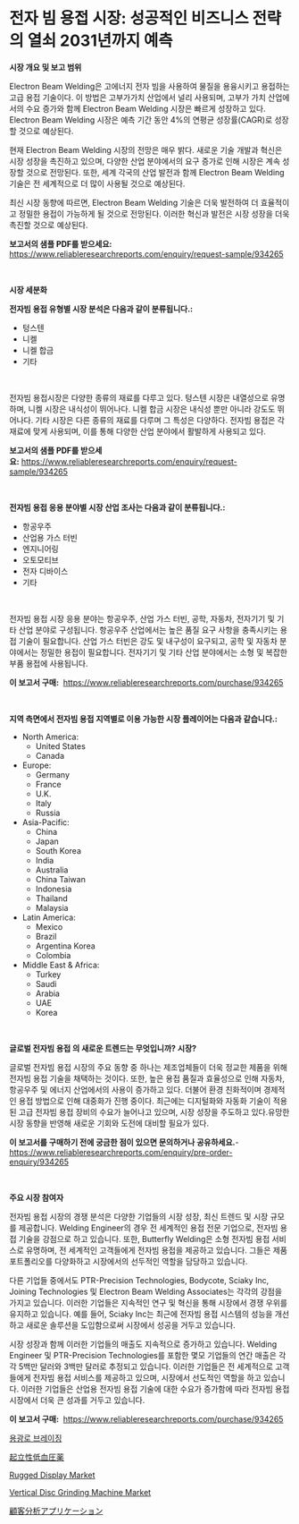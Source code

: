 <p><h1>전자 빔 용접 시장: 성공적인 비즈니스 전략의 열쇠 2031년까지 예측</h1></p><p><strong>시장 개요 및 보고 범위</strong></p>
<p><p>Electron Beam Welding은 고에너지 전자 빔을 사용하여 물질을 용융시키고 용접하는 고급 용접 기술이다. 이 방법은 고부가가치 산업에서 널리 사용되며, 고부가 가치 산업에서의 수요 증가와 함께 Electron Beam Welding 시장은 빠르게 성장하고 있다. Electron Beam Welding 시장은 예측 기간 동안 4%의 연평균 성장률(CAGR)로 성장할 것으로 예상된다.</p><p>현재 Electron Beam Welding 시장의 전망은 매우 밝다. 새로운 기술 개발과 혁신은 시장 성장을 촉진하고 있으며, 다양한 산업 분야에서의 요구 증가로 인해 시장은 계속 성장할 것으로 전망된다. 또한, 세계 각국의 산업 발전과 함께 Electron Beam Welding 기술은 전 세계적으로 더 많이 사용될 것으로 예상된다.</p><p>최신 시장 동향에 따르면, Electron Beam Welding 기술은 더욱 발전하여 더 효율적이고 정밀한 용접이 가능하게 될 것으로 전망된다. 이러한 혁신과 발전은 시장 성장을 더욱 촉진할 것으로 예상된다.</p></p>
<p><strong>보고서의 샘플 PDF를 받으세요:</strong> <a href="https://www.reliableresearchreports.com/enquiry/request-sample/934265">https://www.reliableresearchreports.com/enquiry/request-sample/934265</a></p>
<p>&nbsp;</p>
<p><strong>시장 세분화</strong></p>
<p><strong>전자빔 용접 유형별 시장 분석은 다음과 같이 분류됩니다.:</strong></p>
<p><ul><li>텅스텐</li><li>니켈</li><li>니켈 합금</li><li>기타</li></ul></p>
<p>&nbsp;</p>
<p><p>전자빔 용접시장은 다양한 종류의 재료를 다루고 있다. 텅스텐 시장은 내열성으로 유명하며, 니켈 시장은 내식성이 뛰어나다. 니켈 합금 시장은 내식성 뿐만 아니라 강도도 뛰어나다. 기타 시장은 다른 종류의 재료를 다루며 그 특성은 다양하다. 전자빔 용접은 각 재료에 맞게 사용되며, 이를 통해 다양한 산업 분야에서 활발하게 사용되고 있다.</p></p>
<p><strong>보고서의 샘플 PDF를 받으세요:</strong>&nbsp;<a href="https://www.reliableresearchreports.com/enquiry/request-sample/934265">https://www.reliableresearchreports.com/enquiry/request-sample/934265</a></p>
<p>&nbsp;</p>
<p><strong> 전자빔 용접 응용 분야별 시장 산업 조사는 다음과 같이 분류됩니다.:</strong></p>
<p><ul><li>항공우주</li><li>산업용 가스 터빈</li><li>엔지니어링</li><li>오토모티브</li><li>전자 디바이스</li><li>기타</li></ul></p>
<p>&nbsp;</p>
<p><p>전자빔 용접 시장 응용 분야는 항공우주, 산업 가스 터빈, 공학, 자동차, 전자기기 및 기타 산업 분야로 구성됩니다. 항공우주 산업에서는 높은 품질 요구 사항을 충족시키는 용접 기술이 필요합니다. 산업 가스 터빈은 강도 및 내구성이 요구되고, 공학 및 자동차 분야에서는 정밀한 용접이 필요합니다. 전자기기 및 기타 산업 분야에서는 소형 및 복잡한 부품 용접에 사용됩니다.</p></p>
<p><strong>이 보고서 구매:</strong>&nbsp; <a href="https://www.reliableresearchreports.com/purchase/934265">https://www.reliableresearchreports.com/purchase/934265</a></p>
<p>&nbsp;</p>
<p><strong>지역 측면에서 전자빔 용접 지역별로 이용 가능한 시장 플레이어는 다음과 같습니다.:</strong></p>
<p><ul>
    <li>
        North America:
        <ul>
            <li>United States</li>
            <li>Canada</li>
        </ul>
    </li>
    <li>
        Europe:
        <ul>
            <li>Germany</li>
            <li>France</li>
            <li>U.K.</li>
            <li>Italy</li>
            <li>Russia</li>
        </ul>
    </li>
    <li>
        Asia-Pacific:
        <ul>
            <li>China</li>
            <li>Japan</li>
            <li>South Korea</li>
            <li>India</li>
            <li>Australia</li>
            <li>China Taiwan</li>
            <li>Indonesia</li>
            <li>Thailand</li>
            <li>Malaysia</li>
        </ul>
    </li>
    <li>
        Latin America:
        <ul>
            <li>Mexico</li>
            <li>Brazil</li>
            <li>Argentina Korea</li>
            <li>Colombia</li>
        </ul>
    </li>
    <li>
        Middle East & Africa:
        <ul>
            <li>Turkey</li>
            <li>Saudi</li>
            <li>Arabia</li>
            <li>UAE</li>
            <li>Korea</li>
        </ul>
    </li>
    </ul></p>
<p>&nbsp;</p>
<p><strong>글로벌 전자빔 용접 의 새로운 트렌드는 무엇입니까? 시장?</strong></p>
<p><p>글로벌 전자빔 용접 시장의 주요 동향 중 하나는 제조업체들이 더욱 정교한 제품을 위해 전자빔 용접 기술을 채택하는 것이다. 또한, 높은 용접 품질과 효율성으로 인해 자동차, 항공우주 및 에너지 산업에서의 사용이 증가하고 있다. 더불어 환경 친화적이며 경제적인 용접 방법으로 인해 대중화가 진행 중이다. 최근에는 디지털화와 자동화 기술이 적용된 고급 전자빔 용접 장비의 수요가 늘어나고 있으며, 시장 성장을 주도하고 있다.유망한 시장 동향을 반영해 새로운 기회와 도전에 대비할 필요가 있다.</p></p>
<p><strong>이 보고서를 구매하기 전에 궁금한 점이 있으면 문의하거나 공유하세요.</strong>- <a href="https://www.reliableresearchreports.com/enquiry/pre-order-enquiry/934265">https://www.reliableresearchreports.com/enquiry/pre-order-enquiry/934265</a></p>
<p>&nbsp;</p>
<p><strong>주요 시장 참여자</strong></p>
<p><p>전자빔 용접 시장의 경쟁 분석은 다양한 기업들의 시장 성장, 최신 트렌드 및 시장 규모를 제공합니다. Welding Engineer의 경우 전 세계적인 용접 전문 기업으로, 전자빔 용접 기술을 강점으로 하고 있습니다. 또한, Butterfly Welding은 소형 전자빔 용접 서비스로 유명하며, 전 세계적인 고객들에게 전자빔 용접을 제공하고 있습니다. 그들은 제품 포트폴리오를 다양화하고 시장에서의 선두적인 역할을 담당하고 있습니다.</p><p>다른 기업들 중에서도 PTR-Precision Technologies, Bodycote, Sciaky Inc, Joining Technologies 및 Electron Beam Welding Associates는 각각의 강점을 가지고 있습니다. 이러한 기업들은 지속적인 연구 및 혁신을 통해 시장에서 경쟁 우위를 유지하고 있습니다. 예를 들어, Sciaky Inc는 최근에 전자빔 용접 시스템의 성능을 개선하고 새로운 솔루션을 도입함으로써 시장에서 성공을 거두고 있습니다.</p><p>시장 성장과 함께 이러한 기업들의 매출도 지속적으로 증가하고 있습니다. Welding Engineer 및 PTR-Precision Technologies를 포함한 몇모 기업들의 연간 매출은 각각 5백만 달러와 3백만 달러로 추정되고 있습니다. 이러한 기업들은 전 세계적으로 고객들에게 전자빔 용접 서비스를 제공하고 있으며, 시장에서 선도적인 역할을 하고 있습니다. 이러한 기업들은 산업용 전자빔 용접 기술에 대한 수요가 증가함에 따라 전자빔 용접 시장에서 더욱 큰 성과를 거두고 있습니다.</p></p>
<p><strong>이 보고서 구매:</strong>&nbsp;&nbsp;<a href="https://www.reliableresearchreports.com/purchase/934265">https://www.reliableresearchreports.com/purchase/934265</a></p>
<p><p><a href="https://github.com/crfsywufhm81415/Market-Research-Report-List-1/blob/main/6287770184400.md">용광로 브레이징</a></p><p><a href="https://github.com/zekaoe592392/Market-Research-Report-List-1/blob/main/5580422184375.md">起立性低血圧薬</a></p><p><a href="https://view.publitas.com/reportprime-1/rugged-display-market-provides-a-comprehensive-analysis-including-a-macro-overview-of-the-market-as-well-as-micro-details-such-as-market-size-and-competitive-landscape/">Rugged Display Market</a></p><p><a href="https://github.com/RickHolmes3/Market-Research-Report-List-3/blob/main/vertical-disc-grinding-machine-market.md">Vertical Disc Grinding Machine Market</a></p><p><a href="https://github.com/cnnriuez22368/Market-Research-Report-List-1/blob/main/2741324184376.md">顧客分析アプリケーション</a></p></p>
